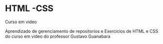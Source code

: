 # HTML -CSS
 Curso em video

 Aprendizado de gerenciamento de repositorios 
 e
 Exercicios de HTML e CSS do curso em video do professor Gustavo Guanabara
